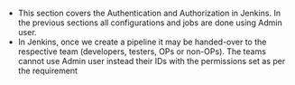 * This section covers the Authentication and Authorization in Jenkins. In the previous sections all configurations and jobs are done using Admin user.
* In Jenkins, once we create a pipeline it may be handed-over to the respective team (developers, testers, OPs or non-OPs). The teams cannot use Admin user instead their IDs with the permissions set as per the requirement